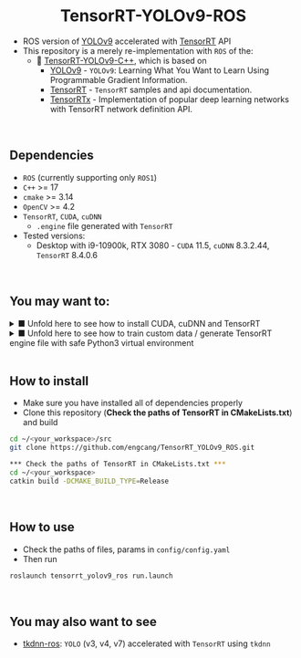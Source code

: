 
<h1 align="center"><span>TensorRT-YOLOv9-ROS</span></h1>

+ ROS version of [YOLOv9](https://github.com/WongKinYiu/yolov9) accelerated with [TensorRT](https://github.com/NVIDIA/TensorRT) API
+ This repository is a merely re-implementation with `ROS` of the:
  + 👏 [TensorRT-YOLOv9-C++](https://github.com/spacewalk01/TensorRT-YOLOv9), which is based on
    + [YOLOv9](https://github.com/WongKinYiu/yolov9) - `YOLOv9`: Learning What You Want to Learn Using Programmable Gradient Information.
    + [TensorRT](https://github.com/NVIDIA/TensorRT/tree/release/8.6/samples) - `TensorRT` samples and api documentation.
    + [TensorRTx](https://github.com/wang-xinyu/tensorrtx) - Implementation of popular deep learning networks with TensorRT network definition API.

<br>

## Dependencies
+ `ROS` (currently supporting only `ROS1`)
+ `C++` >= 17
+ `cmake` >= 3.14
+ `OpenCV` >= 4.2
+ `TensorRT`, `CUDA`, `cuDNN`
  + `.engine` file generated with `TensorRT`
+ Tested versions:
  + Desktop with i9-10900k, RTX 3080 - `CUDA` 11.5, `cuDNN` 8.3.2.44, `TensorRT` 8.4.0.6

</details>
<br>

## You may want to:

<details><summary> ■ Unfold here to see how to install CUDA, cuDNN and TensorRT </summary>

### ● **Note that apt install with deb is preferred to run file and source file build for both of `CUDA` and `cuDNN`**
+ Download and install `CUDA` following instructions at here - https://developer.nvidia.com/cuda-downloads
+ Download and install `cuDNN` following instructions at here - https://developer.nvidia.com/cudnn-downloads
  + If you want, also refer to here - https://docs.nvidia.com/deeplearning/cudnn/installation/linux.html#
+ Set up environmental paths
```bash
gedit ~/.bashrc
*** Type and save below, CUDA_PATH should be like /usr/local/cuda-11.5, depending on your version ***
export PATH=CUDA_PATH/bin:$PATH 
export LD_LIBRARY_PATH=CUDA_PATH/lib64:$LD_LIBRARY_PATH

. ~/.bashrc

gedit ~/.profile
*** Type and save below, CUDA_PATH should be like /usr/local/cuda-11.5, depending on your version ***
export PATH=CUDA_PATH/bin:$PATH 
export LD_LIBRARY_PATH=CUDA_PATH/lib64:$LD_LIBRARY_PATH

. ~/.profile
```
+ Verify, if installed properly
```bash
# Verify
dpkg -l | grep cuda
dpkg -l | grep cudnn
nvcc --version
```

<br>

### ● **Note that apt install with deb is preferred to other methods for `TensorRT`**
+ Download `TensorRT` at here - https://developer.nvidia.com/tensorrt-download
+ Follow the instructions at here - https://docs.nvidia.com/deeplearning/tensorrt/install-guide/index.html#installing-debian
  + Installing full packages is recommended, which means:
  ```bash
  sudo apt install tensorrt
  sudo apt install python3-libnvinfer-dev
  sudo apt install onnx-graphsurgeon
  ```

<br>

</details>

<details><summary> ■ Unfold here to see how to train custom data / generate TensorRT engine file with safe Python3 virtual environment </summary>

<br>

### ● Common step for training / engine file
0. Make sure that you have installed all dependencies properly.
  + Particularly, you should install full packages of `TensorRT`: `tensorrt`, `python3-libnvinfer-dev`, `onnx-graphsurgeon`
1. Install and make `Python3` virtual env
```bash
python3 -m pip install virtualenv virtualenvwrapper
cd <PATH YOU WANT TO SAVE VIRTUAL ENVIRONMENT>
virtualenv -p python3 <NAME YOU WANT>

*** Now you can activate with
source <PATH YOU SAVED>/<NAME YOU WANT>/bin/activate

*** Deactivate with
deactivate
```
2. (While virtual env being activated), clone `YOLOv9` repo and install requirements
```bash
git clone https://github.com/WongKinYiu/yolov9
cd yolov9
pip install -r requirements.txt
```

<br>

### ● Converting .pt to .onnx, and then .engine
0. (While virtual env being activated)
1. Get trained `YOLOv9` weight file as `.pt` by training your own data or downloading the pre-trained model at here - https://github.com/WongKinYiu/yolov9/releases
2. Reparameterize the `.pt` file (saving computation, memory, and size by trimming unnecessary parts for inference but necessary only for training)
```bash
cd yolov9 # cloned at above step
wget https://raw.githubusercontent.com/engcang/TensorRT_YOLOv9_ROS/main/reparameterize.py

*** Change the number of classes in the reparameterize.py in line 8 (nc=80)
python reparameterize.py yolov9-c.pt yolov9-c-reparameterized.pt # input.pt output.put
```
3. Export `.pt` file as `.onnx`
```bash
python export.py --weights yolov9-c-reparameterized.pt --include onnx
```
4. Then `.onnx` to `.engine`
```bash
/usr/src/tensorrt/bin/trtexec --onnx=yolov9-c-reparameterized.onnx --saveEngine=yolov9-c.engine
#for faster, less accurate
/usr/src/tensorrt/bin/trtexec --onnx=yolov9-c-reparameterized.onnx --saveEngine=yolov9-c-fp16.engine --fp16
#not recommended - much faster, much less accurate
/usr/src/tensorrt/bin/trtexec --onnx=yolov9-c-reparameterized.onnx --saveEngine=yolov9-c-int8.engine --int8
```

<br>

### ● Training your own data
0. (While virtual env being activated) + `YOLOv9` is cloned already, requirements are installed already
1. Prepare data and labels in `YOLO format`.
  + You may want to use this - https://github.com/AlexeyAB/Yolo_mark
  + Or `roboflow` - https://docs.ultralytics.com/yolov5/tutorials/roboflow_datasets_integration/
2. Make proper `data.yaml` file by copying and editing `yolov9/data/coco.yaml` as follows:
```yaml
path: training  # dataset root dir (relative from train.py file)
train: train    # train images folder (relative to 'path')
val: val        # val images folder (relative to 'path')
test: test      # test images folder (relative to 'path')

# Classes
names:
  0: Transmission tower
  1: Insulator
```
3. Make proper `yolov9.yaml` file by copying and editing `yolov9/models/detect/yolov9.yaml or yolov9-c, yolov9-e, etc.`
```yaml
# parameters
nc: 2  # number of classes
depth_multiple: 1.0  # model depth multiple
width_multiple: 1.0  # layer channel multiple
#activation: nn.LeakyReLU(0.1)
#activation: nn.ReLU()

# anchors
anchors: 3

# YOLOv9 backbone
backbone:
  [
   [-1, 1, Silence, []],  
   
   # conv down
   [-1, 1, Conv, [64, 3, 2]],  # 1-P1/2
   
   ...
  ]
```
4. Edit learning parameters by editing `yolov9/data/hyps/hyp.scratch-high.yaml`
5. **Put all of files properly in the `yolov9` folder. If outside the `yolov9` folder, error occurs!**
```
yolov9
│  ...
├─ data # Reference folder
│  ├─ coco.yaml
│  └─ hyps
│     └─ hyp.scratch-high.yaml
├─ models # Reference folder
│  ...
│  ├─ detect
│  ...
│  │  ├─ yolov9-c.yaml
│  │  ├─ yolov9-e.yaml
│  │  └─ yolov9.yaml
├─ runs # Output saved folder
│  ...
├─ train.py # Using this file for GELAN
├─ train_dual.py # Using this file for YOLOv9
├─ training # Using this folder
│  ├─ yolov9-c.pt
│  ├─ data.yaml
│  ├─ yolov9.yaml
│  ├─ test
│  │  ├─ 02001.jpg
│  │  ├─ 02001.txt
│  │  └─ ...
│  ├─ train
│  │  ├─ 00001.jpg
│  │  ├─ 00001.txt
│  │  └─ ...
│  ├─ val
│  │  ├─ 04000.jpg
│  │  ├─ 04000.txt
│  │  └─ ...
└─ └─ ...
```
6. Train
```bash
cd yolov9

*** Using pretrained model (yolov9-c.pt here), fine-tuning:
python train_dual.py --batch-size 4 --epochs 100 --img 640 --device 0 --close-mosaic 15 \
--data training/data.yaml --weights training/yolov9-c.pt --cfg training/yolov9.yaml --hyp data/hyps/hyp.scratch-high.yaml

*** From the scratch:
python train_dual.py --batch-size 4 --epochs 100 --img 640 --device 0 --close-mosaic 15 \
--data training/data.yaml --weights '' --cfg training/yolov9.yaml --hyp data/hyps/hyp.scratch-high.yaml
```

<br>

### ● Trouble shooting for training
0. (While virtual env being activated)
1. `AttributeError: 'FreeTypeFont' object has no attribute 'getsize'`
  + This is because installed Pillow version is too recent.
  + Solve with `pip install Pillow==9.5.0`
2. Getting `Killed` and does not train
  + Lack of memory, reduce `batch-size` a lot
3. `AssertionError: Invalid CUDA '--device 0' requested, use '--device cpu' or pass valid CUDA device(s)`
  + This is because installed `torch` and `torchvision` are not `CUDA` versions.
  + Solve as:
  ```bash
  *** Check the version at https://download.pytorch.org/whl/torch_stable.html
  *** torch >= 1.7.0, torchvision>=0.8.1

  pip install torch==1.11.0+cu115 torchvision==0.12.0+cu115 -f https://download.pytorch.org/whl/torch_stable.html
  ```
4. `RuntimeError: CUDA out of memory. Tried to allocate 50.00 MiB (GPU 0; 9.76 GiB total capacity; 6.68 GiB already allocated; 45.00 MiB free; 6.82 GiB reserved in total by PyTorch) If reserved memory is >> allocated memory try setting max_split_size_mb to avoid fragmentation.  See documentation for Memory Management and PYTORCH_CUDA_ALLOC_CONF`
  + Lack of memory, reduce `batch-size` a lot

</details>

<br>

## How to install
+ Make sure you have installed all of dependencies properly
+ Clone this repository (**Check the paths of TensorRT in CMakeLists.txt**) and build

```bash
cd ~/<your_workspace>/src
git clone https://github.com/engcang/TensorRT_YOLOv9_ROS.git

*** Check the paths of TensorRT in CMakeLists.txt ***
cd ~/<your_workspace>
catkin build -DCMAKE_BUILD_TYPE=Release
```

<br>

## How to use
+ Check the paths of files, params in `config/config.yaml`
+ Then run

```bash
roslaunch tensorrt_yolov9_ros run.launch
```

<br>

## You may also want to see
+ [tkdnn-ros](https://github.com/engcang/tkdnn-ros): `YOLO` (v3, v4, v7) accelerated with `TensorRT` using `tkdnn`
